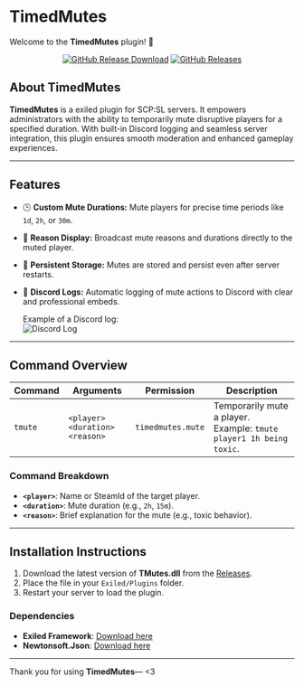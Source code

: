 # **TimedMutes**  

Welcome to the **TimedMutes** plugin! 🎉  

<div align="center">
<a href="https://github.com/mruczek3/TimedMutes/releases"><img src="https://img.shields.io/github/downloads/mruczek3/TimedMutes/total?style=for-the-badge&logo=githubactions&label=Downloads" alt="GitHub Release Download"></a> 
<a href="https://github.com/mruczek3/TimedMutes/releases"><img src="https://img.shields.io/badge/Version-1.0.0-brightgreen?style=for-the-badge&logo=gitbook" alt="GitHub Releases"></a>
</div>

## **About TimedMutes**  
**TimedMutes** is a exiled plugin for SCP:SL servers. It empowers administrators with the ability to temporarily mute disruptive players for a specified duration. With built-in Discord logging and seamless server integration, this plugin ensures smooth moderation and enhanced gameplay experiences.

---

## **Features**  
- 🕒 **Custom Mute Durations:** Mute players for precise time periods like `1d`, `2h`, or `30m`.  
- 📣 **Reason Display:** Broadcast mute reasons and durations directly to the muted player.  
- 💾 **Persistent Storage:** Mutes are stored and persist even after server restarts.  
- 📜 **Discord Logs:** Automatic logging of mute actions to Discord with clear and professional embeds.  

  Example of a Discord log:  
  ![Discord Log](https://media.discordapp.net/attachments/1203686323802873866/1366503559582974032/image.png?ex=68112f1d&is=680fdd9d&hm=a12aa2116ef2b452e9ba93ab2f11670dd01b0572c663d50f2dd2f2f5a4540d79&=&format=webp&quality=lossless&width=539&height=321)  

---

## **Command Overview**  
| Command | Arguments | Permission | Description |  
|---------|-----------|------------|-------------|  
| `tmute` | `<player> <duration> <reason>` | `timedmutes.mute` | Temporarily mute a player. Example: `tmute player1 1h being toxic`.  

### **Command Breakdown**  
- **`<player>`**: Name or SteamId of the target player.  
- **`<duration>`**: Mute duration (e.g., `2h`, `15m`).  
- **`<reason>`**: Brief explanation for the mute (e.g., toxic behavior).  

---

## **Installation Instructions**  

1. Download the latest version of **TMutes.dll** from the [Releases](https://github.com/mruczek3/TimedMutes/releases).  
2. Place the file in your `Exiled/Plugins` folder.  
3. Restart your server to load the plugin.  

### **Dependencies**  
- **Exiled Framework**: [Download here](https://github.com/ExMod-Team/EXILED/releases)  
- **Newtonsoft.Json**: [Download here](https://github.com/JamesNK/Newtonsoft.Json/releases)  

---

Thank you for using **TimedMutes**— <3
